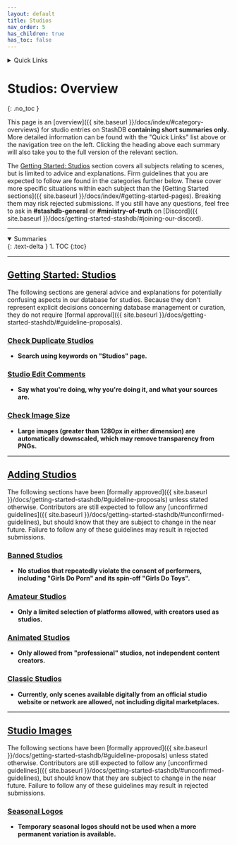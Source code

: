 ```yaml
---
layout: default
title: Studios
nav_order: 5
has_children: true
has_toc: false
---
```


<details markdown="block">
  <summary>
    Quick Links
  </summary>
  {: .text-delta }
1. [Getting Started: Studios](getting-started-studios)
2. [Adding Studios](adding-studios)
3. [Studio Images](studio-images)
</details>

# **Studios: Overview**
{: .no_toc }

This page is an [overview]({{ site.baseurl }}/docs/index/#category-overviews) for studio entries on StashDB **containing short summaries only**. More detailed information can be found with the "Quick Links" list above or the navigation tree on the left. Clicking the heading above each summary will also take you to the full version of the relevant section.

The [Getting Started: Studios](getting-started-studios) section covers all subjects relating to scenes, but is limited to advice and explanations. Firm guidelines that you are expected to follow are found in the categories further below. These cover more specific situations within each subject than the [Getting Started sections]({{ site.baseurl }}/docs/index/#getting-started-pages). Breaking them may risk rejected submissions. If you still have any questions, feel free to ask in **#stashdb-general** or **#ministry-of-truth** on [Discord]({{ site.baseurl }}/docs/getting-started-stashdb/#joining-our-discord).

***

<details open markdown="block">
  <summary>
    Summaries
  </summary>
  {: .text-delta }
1. TOC
{:toc}
</details>

***

## **[Getting Started: Studios](getting-started-studios)**
The following sections are general advice and explanations for potentially confusing aspects in our database for studios. Because they don't represent explicit decisions concerning database management or curation, they do not require [formal approval]({{ site.baseurl }}/docs/getting-started-stashdb/#guideline-proposals).

### [Check Duplicate Studios](getting-started-studios#check-duplicate-studios)
  - **Search using keywords on "Studios" page.**

### [Studio Edit Comments](getting-started-studios#studio-edit-comments)
  - **Say what you're doing, why you're doing it, and what your sources are.**

### [Check Image Size](getting-started-studios#check-image-size)
  - **Large images (greater than 1280px in either dimension) are automatically downscaled, which may remove transparency from PNGs.**

***

## **[Adding Studios](adding-studios)**
The following sections have been [formally approved]({{ site.baseurl }}/docs/getting-started-stashdb/#guideline-proposals) unless stated otherwise. Contributors are still expected to follow any [unconfirmed guidelines]({{ site.baseurl }}/docs/getting-started-stashdb/#unconfirmed-guidelines), but should know that they are subject to change in the near future. Failure to follow any of these guidelines may result in rejected submissions.

### [Banned Studios](adding-studios#banned-studios)
  - **No studios that repeatedly violate the consent of performers, including "Girls Do Porn" and its spin-off "Girls Do Toys".**

### [Amateur Studios](adding-studios#amateur-studios)
  - **Only a limited selection of platforms allowed, with creators used as studios.**

### [Animated Studios](adding-studios#animated-studios)
  - **Only allowed from "professional" studios, not independent content creators.**

### [Classic Studios](adding-studios#classic-studios)
  - **Currently, only scenes available digitally from an official studio website or network are allowed, not including digital marketplaces.**

***

## **[Studio Images](studio-images)**
The following sections have been [formally approved]({{ site.baseurl }}/docs/getting-started-stashdb/#guideline-proposals) unless stated otherwise. Contributors are still expected to follow any [unconfirmed guidelines]({{ site.baseurl }}/docs/getting-started-stashdb/#unconfirmed-guidelines), but should know that they are subject to change in the near future. Failure to follow any of these guidelines may result in rejected submissions.

### [Seasonal Logos](studio-images#seasonal-logos)
  - **Temporary seasonal logos should not be used when a more permanent variation is available.**
